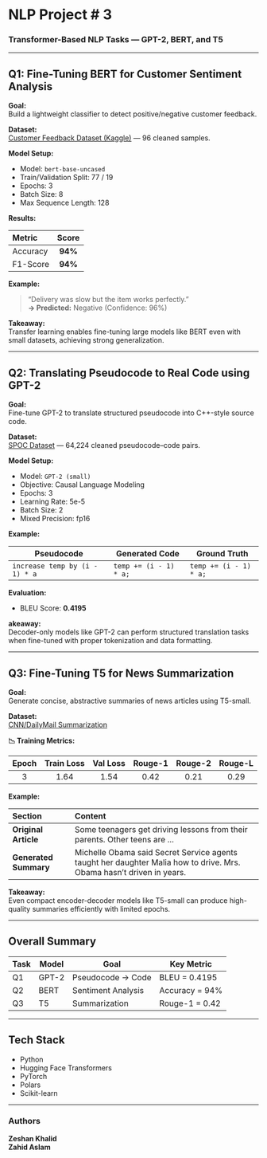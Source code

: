 # NLP Project # 3  
### Transformer-Based NLP Tasks — GPT-2, BERT, and T5  

---

## **Q1: Fine-Tuning BERT for Customer Sentiment Analysis**

**Goal:**  
Build a lightweight classifier to detect positive/negative customer feedback.

**Dataset:**  
[Customer Feedback Dataset (Kaggle)](https://www.kaggle.com/datasets/vishweshsalodkar/customer-feedback-dataset) — 96 cleaned samples.

**Model Setup:**  
- Model: `bert-base-uncased`  
- Train/Validation Split: 77 / 19  
- Epochs: 3  
- Batch Size: 8  
- Max Sequence Length: 128  

**Results:**

| Metric | Score |
|:--------|:------:|
| Accuracy | **94%** |
| F1-Score | **94%** |

**Example:**  
> “Delivery was slow but the item works perfectly.”  
> **→ Predicted:** Negative (Confidence: 96%)

**Takeaway:**  
Transfer learning enables fine-tuning large models like BERT even with small datasets, achieving strong generalization.

---

## **Q2: Translating Pseudocode to Real Code using GPT-2**

**Goal:**  
Fine-tune GPT-2 to translate structured pseudocode into C++-style source code.

**Dataset:**  
[SPOC Dataset](https://github.com/sumith1896/spoc) — 64,224 cleaned pseudocode–code pairs.

**Model Setup:**  
- Model: `GPT-2 (small)`  
- Objective: Causal Language Modeling  
- Epochs: 3  
- Learning Rate: 5e-5  
- Batch Size: 2  
- Mixed Precision: fp16  

**Example:**

| Pseudocode | Generated Code | Ground Truth |
|-------------|----------------|---------------|
| `increase temp by (i - 1) * a` | `temp += (i - 1) * a;` | `temp += (i - 1) * a;` |

**Evaluation:**  
- BLEU Score: **0.4195**

**akeaway:**  
Decoder-only models like GPT-2 can perform structured translation tasks when fine-tuned with proper tokenization and data formatting.

---

## **Q3: Fine-Tuning T5 for News Summarization**

**Goal:**  
Generate concise, abstractive summaries of news articles using T5-small.

**Dataset:**  
[CNN/DailyMail Summarization](https://www.kaggle.com/datasets/gowrishankarp/newspaper-text-summarization-cnn-dailymail)

**📉 Training Metrics:**

| Epoch | Train Loss | Val Loss | Rouge-1 | Rouge-2 | Rouge-L |
|:--:|:--:|:--:|:--:|:--:|:--:|
| 3 | 1.64 | 1.54 | 0.42 | 0.21 | 0.29 |

**Example:**

| Section | Content |
|:---------|:--------|
| **Original Article** | Some teenagers get driving lessons from their parents. Other teens are ... |
| **Generated Summary** | Michelle Obama said Secret Service agents taught her daughter Malia how to drive. Mrs. Obama hasn’t driven in years. |

**Takeaway:**  
Even compact encoder-decoder models like T5-small can produce high-quality summaries efficiently with limited epochs.

---

## **Overall Summary**

| Task | Model | Goal | Key Metric |
|------|--------|------|-------------|
| Q1 | GPT-2 | Pseudocode → Code | BLEU = 0.4195 |
| Q2 | BERT | Sentiment Analysis | Accuracy = 94% |
| Q3 | T5 | Summarization | Rouge-1 = 0.42 |

---

## **Tech Stack**
- Python  
- Hugging Face Transformers  
- PyTorch  
- Polars  
- Scikit-learn  

---

### Authors
**Zeshan Khalid**  
**Zahid Aslam**

